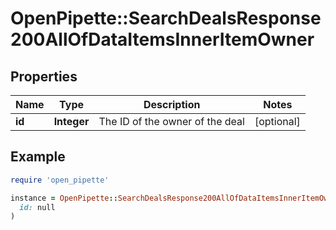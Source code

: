 # OpenPipette::SearchDealsResponse200AllOfDataItemsInnerItemOwner

## Properties

| Name | Type | Description | Notes |
| ---- | ---- | ----------- | ----- |
| **id** | **Integer** | The ID of the owner of the deal | [optional] |

## Example

```ruby
require 'open_pipette'

instance = OpenPipette::SearchDealsResponse200AllOfDataItemsInnerItemOwner.new(
  id: null
)
```

